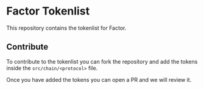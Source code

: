 # Factor Tokenlist

This repository contains the tokenlist for Factor.

## Contribute

To contribute to the tokenlist you can fork the repository and add the tokens inside the `src/chain/<protocol>` file.

Once you have added the tokens you can open a PR and we will review it.
